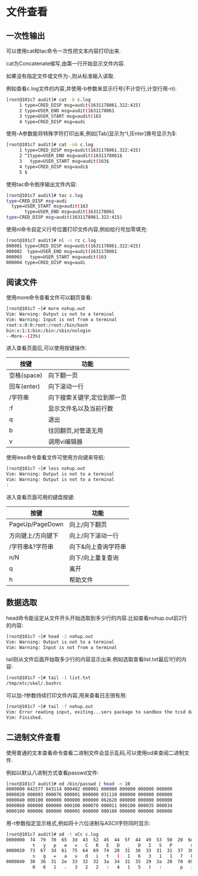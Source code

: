 # 文件查看

## 一次性输出

可以使用cat和tac命令一次性把文本内容打印出来.

cat为Concatenate缩写,由第一行开始显示文件内容.

如果没有指定文件或文件为-,则从标准输入读取.

例如查看c.log文件的内容,并使用-b参数来显示行号(不计空行,计空行用-n):

```sh
[root@101c7 audit]# cat -b c.log 
     1 type=CRED_DISP msg=audit(1631178061.322:415)
     2 type=USER_END msg=audit(1631178061
     3 type=USER_START msg=audit(163
     4 type=CRED_DISP msg=audi
```

使用-A参数能将特殊字符打印出来,例如[Tab]显示为^I,[Enter]换号显示为$:

```sh
[root@101c7 audit]# cat -nA c.log 
     1 type=CRED_DISP msg=audit(1631178061.322:415)
     2 ^Itype=USER_END msg=audit(1631178061$
     3   type=USER_START msg=audit(163$
     4 type=CRED_DISP msg=audi$
     5 $
```

使用tac命令倒序输出文件内容:

```sh
[root@101c7 audit]# tac c.log 
type=CRED_DISP msg=audi
  type=USER_START msg=audit(163
       type=USER_END msg=audit(1631178061
type=CRED_DISP msg=audit(1631178061.322:415)
```

使用nl命令自定义行号位置打印文件内容,例如给行号加零填充:

```sh
[root@101c7 audit]# nl -n rz c.log 
000001 type=CRED_DISP msg=audit(1631178061.322:415)
000002  type=USER_END msg=audit(1631178061
000003   type=USER_START msg=audit(163
000004 type=CRED_DISP msg=audi
```



## 阅读文件

使用more命令查看文件可以翻页查看:

```sh
[root@101c7 ~]# more nohup.out
Vim: Warning: Output is not to a terminal
Vim: Warning: Input is not from a terminal
root:x:0:0:root:/root:/bin/bash
bin:x:1:1:bin:/bin:/sbin/nologin
--More--(23%)
```

进入查看页面后,可以使用按键操作:

| 按键        | **功能**                    |
| ----------- | --------------------------- |
| 空格(space) | 向下翻一页                  |
| 回车(enter) | 向下滚动一行                |
| /字符串     | 向下搜索关键字,定位到那一页 |
| :f          | 显示文件名以及当前行数      |
| q           | 退出                        |
| b           | 往回翻页,对管道无用         |
| v           | 调用vi编辑器                |

使用less命令查看文件可使用方向键来导航:

```sh
[root@101c7 ~]# less nohup.out
Vim: Warning: Output is not to a terminal
Vim: Warning: Output is not to a terminal
:
```

进入查看页面可用的键盘按键:

| 按键              | **功能**            |
| ----------------- | ------------------- |
| PageUp/PageDown   | 向上/向下翻页       |
| 方向键上/方向键下 | 向上/向下滚动一行   |
| /字符串&?字符串   | 向下&向上查询字符串 |
| n/N               | 向下/向上重复查询   |
| q                 | 离开                |
| h                 | 帮助文件            |



## 数据选取

head命令能设定从文件开头开始选取到多少行的内容.比如查看nohup.out前2行的内容:

```sh
[root@101c7 ~]# head -2 nohup.out
Vim: Warning: Output is not to a terminal
Vim: Warning: Input is not from a terminal
```

tail则从文件后面开始取多少行的内容显示出来.例如选取查看list.txt最后1行的内容:

```sh
[root@101c7 ~]# tail -1 list.txt
/tmp/etc/skel/.bashrc
```

可以加-f参数持续打印文件内容,用来查看日志很有用:

```sh
[root@101c7 ~]# tail -f nohup.out 
Vim: Error reading input, exiting...sers package to sandbox the tcsd daemon:/devv
Vim: Finished.
```



## 二进制文件查看

使用普通的文本查看命令查看二进制文件会显示乱码,可以使用od来查阅二进制文件.

例如以默认八进制方式查看passwd文件:

```sh
[root@101c7 audit]# od /bin/passwd | head -n 10
0000000 042577 043114 000402 000001 000000 000000 000000 000000
0000020 000003 000076 000001 000000 031110 000000 000000 000000
0000040 000100 000000 000000 000000 062620 000000 000000 000000
0000060 000000 000000 000100 000070 000011 000100 000035 000034
0000100 000006 000000 000005 000000 000100 000000 000000 000000
```

用-t参数指定显示格式,例如将十六位进制与ASCII字符同时显示:

```sh
[root@101c7 audit]# od -t xCc c.log
0000000  74  79  70  65  3d  43  52  45  44  5f  44  49  53  50  20  6d
          t   y   p   e   =   C   R   E   D   _   D   I   S   P       m
0000020  73  67  3d  61  75  64  69  74  28  31  36  33  31  31  37  38
          s   g   =   a   u   d   i   t   (   1   6   3   1   1   7   8
0000040  30  36  31  2e  33  32  32  3a  34  31  35  29  3a  20  70  69
          0   6   1   .   3   2   2   :   4   1   5   )   :       p   i
```

